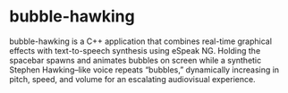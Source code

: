 # bubble-hawking
bubble-hawking is a C++ application that combines real-time graphical effects with text-to-speech synthesis using eSpeak NG. Holding the spacebar spawns and animates bubbles on screen while a synthetic Stephen Hawking–like voice repeats “bubbles,” dynamically increasing in pitch, speed, and volume for an escalating audiovisual experience.
